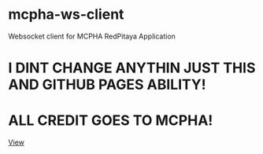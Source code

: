 # mcpha-ws-client
Websocket client for MCPHA RedPitaya Application
# I DINT CHANGE ANYTHIN JUST THIS AND GITHUB PAGES ABILITY!
# ALL CREDIT GOES TO MCPHA!
[View](https://derzombiiie.github.io/mcpha-ws-client/public_html/#)
